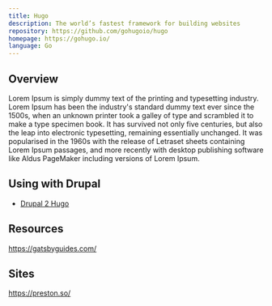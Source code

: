 ```yaml
---
title: Hugo
description: The world’s fastest framework for building websites
repository: https://github.com/gohugoio/hugo
homepage: https://gohugo.io/
language: Go
---
```


## Overview

Lorem Ipsum is simply dummy text of the printing and typesetting industry. Lorem Ipsum has been the industry's standard dummy text ever since the 1500s, when an unknown printer took a galley of type and scrambled it to make a type specimen book. It has survived not only five centuries, but also the leap into electronic typesetting, remaining essentially unchanged. It was popularised in the 1960s with the release of Letraset sheets containing Lorem Ipsum passages, and more recently with desktop publishing software like Aldus PageMaker including versions of Lorem Ipsum.

## Using with Drupal

* [Drupal 2 Hugo](https://github.com/danapsimer/drupal2hugo)

## Resources

https://gatsbyguides.com/

## Sites

https://preston.so/

